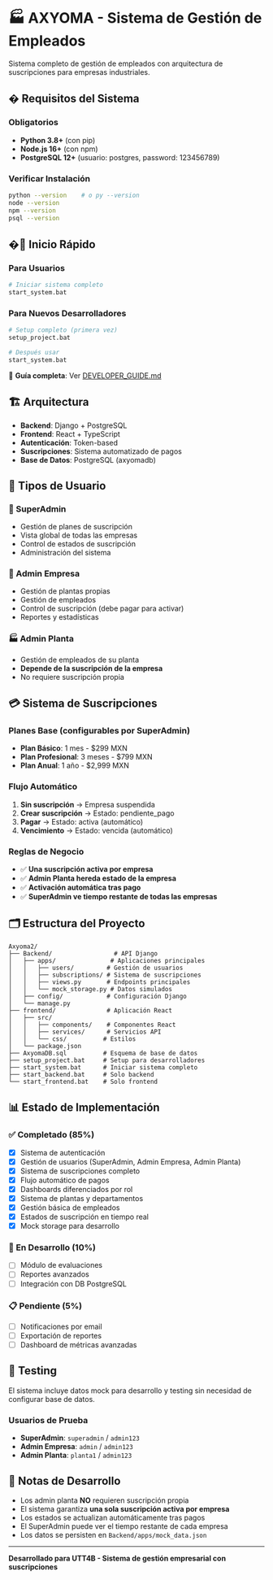 # 🏭 AXYOMA - Sistema de Gestión de Empleados

Sistema completo de gestión de empleados con arquitectura de suscripciones para empresas industriales.

## � Requisitos del Sistema

### Obligatorios
- **Python 3.8+** (con pip)
- **Node.js 16+** (con npm)
- **PostgreSQL 12+** (usuario: postgres, password: 123456789)

### Verificar Instalación
```bash
python --version    # o py --version
node --version
npm --version
psql --version
```

## �🚀 Inicio Rápido

### Para Usuarios
```bash
# Iniciar sistema completo
start_system.bat
```

### Para Nuevos Desarrolladores
```bash
# Setup completo (primera vez)
setup_project.bat

# Después usar
start_system.bat
```

📖 **Guía completa**: Ver [DEVELOPER_GUIDE.md](DEVELOPER_GUIDE.md)

## 🏗️ Arquitectura

- **Backend**: Django + PostgreSQL
- **Frontend**: React + TypeScript
- **Autenticación**: Token-based
- **Suscripciones**: Sistema automatizado de pagos
- **Base de Datos**: PostgreSQL (axyomadb)

## 👥 Tipos de Usuario

### 🔧 SuperAdmin
- Gestión de planes de suscripción
- Vista global de todas las empresas
- Control de estados de suscripción
- Administración del sistema

### 🏢 Admin Empresa  
- Gestión de plantas propias
- Gestión de empleados
- Control de suscripción (debe pagar para activar)
- Reportes y estadísticas

### 🏭 Admin Planta
- Gestión de empleados de su planta
- **Depende de la suscripción de la empresa**
- No requiere suscripción propia

## 💳 Sistema de Suscripciones

### Planes Base (configurables por SuperAdmin)
- **Plan Básico**: 1 mes - $299 MXN
- **Plan Profesional**: 3 meses - $799 MXN  
- **Plan Anual**: 1 año - $2,999 MXN

### Flujo Automático
1. **Sin suscripción** → Empresa suspendida
2. **Crear suscripción** → Estado: pendiente_pago
3. **Pagar** → Estado: activa (automático)
4. **Vencimiento** → Estado: vencida (automático)

### Reglas de Negocio
- ✅ **Una suscripción activa por empresa**
- ✅ **Admin Planta hereda estado de la empresa**
- ✅ **Activación automática tras pago**
- ✅ **SuperAdmin ve tiempo restante de todas las empresas**

## 🗂️ Estructura del Proyecto

```
Axyoma2/
├── Backend/                 # API Django
│   ├── apps/               # Aplicaciones principales
│   │   ├── users/         # Gestión de usuarios
│   │   ├── subscriptions/ # Sistema de suscripciones
│   │   ├── views.py       # Endpoints principales
│   │   └── mock_storage.py # Datos simulados
│   ├── config/            # Configuración Django
│   └── manage.py
├── frontend/              # Aplicación React
│   ├── src/
│   │   ├── components/    # Componentes React
│   │   ├── services/      # Servicios API
│   │   └── css/          # Estilos
│   └── package.json
├── AxyomaDB.sql          # Esquema de base de datos
├── setup_project.bat     # Setup para desarrolladores
├── start_system.bat      # Iniciar sistema completo
├── start_backend.bat     # Solo backend
└── start_frontend.bat    # Solo frontend
```

## 📊 Estado de Implementación

### ✅ Completado (85%)
- [x] Sistema de autenticación
- [x] Gestión de usuarios (SuperAdmin, Admin Empresa, Admin Planta)
- [x] Sistema de suscripciones completo
- [x] Flujo automático de pagos
- [x] Dashboards diferenciados por rol
- [x] Sistema de plantas y departamentos
- [x] Gestión básica de empleados
- [x] Estados de suscripción en tiempo real
- [x] Mock storage para desarrollo

### 🔄 En Desarrollo (10%)
- [ ] Módulo de evaluaciones
- [ ] Reportes avanzados
- [ ] Integración con DB PostgreSQL

### 📋 Pendiente (5%)
- [ ] Notificaciones por email
- [ ] Exportación de reportes
- [ ] Dashboard de métricas avanzadas

## 🧪 Testing

El sistema incluye datos mock para desarrollo y testing sin necesidad de configurar base de datos.

### Usuarios de Prueba
- **SuperAdmin**: `superadmin` / `admin123`
- **Admin Empresa**: `admin` / `admin123`
- **Admin Planta**: `planta1` / `admin123`

## 📝 Notas de Desarrollo

- Los admin planta **NO** requieren suscripción propia
- El sistema garantiza **una sola suscripción activa por empresa**
- Los estados se actualizan automáticamente tras pagos
- El SuperAdmin puede ver el tiempo restante de cada empresa
- Los datos se persisten en `Backend/apps/mock_data.json`

---

**Desarrollado para UTT4B - Sistema de gestión empresarial con suscripciones**
